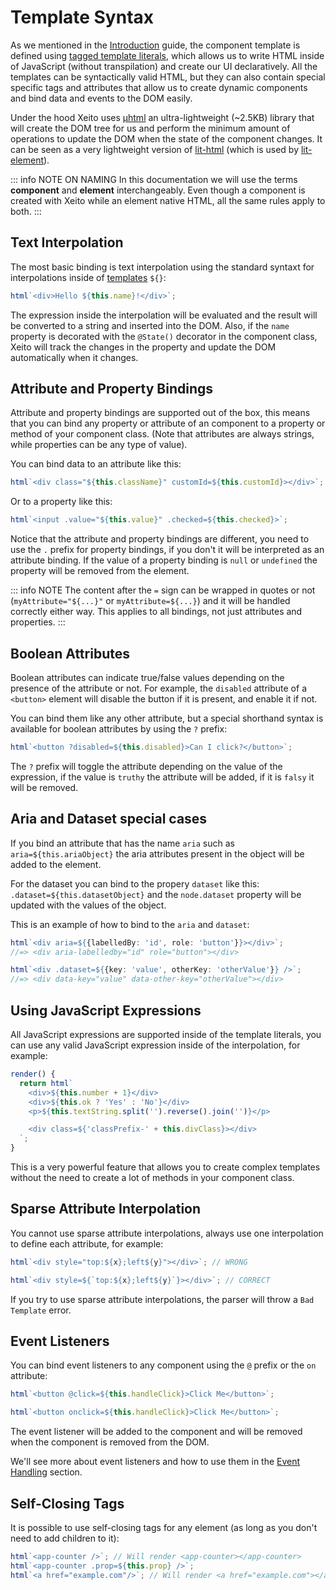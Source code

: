 # Template Syntax

As we mentioned in the [Introduction](../introduction.md#tagged-template-literals) guide, the component template is defined using [tagged template literals](https://developer.mozilla.org/en-US/docs/Web/JavaScript/Reference/Template_literals),
which allows us to write HTML inside of JavaScript (without transpilation) and create our UI declaratively.
All the templates can be syntactically valid HTML, but they can also contain special specific tags and attributes that allow us to create dynamic components and 
bind data and events to the DOM easily.

Under the hood Xeito uses [µhtml](https://github.com/webreflection/uhtml) an ultra-lightweight (~2.5KB) library that will create the DOM tree for us
and perform the minimum amount of operations to update the DOM when the state of the component changes.
It can be seen as a very lightweight version of [lit-html](https://lit-html.polymer-project.org/) (which is used by [lit-element](https://lit.dev/)).

::: info NOTE ON NAMING 
  In this documentation we will use the terms **component** and **element** interchangeably.
  Even though a component is created with Xeito while an element native HTML, all the same rules apply to both.
:::

## Text Interpolation

The most basic binding is text interpolation using the standard syntaxt for interpolations inside of 
[templates](https://developer.mozilla.org/en-US/docs/Web/JavaScript/Reference/Template_literals) ``${}``:

```ts
html`<div>Hello ${this.name}!</div>`;
```

The expression inside the interpolation will be evaluated and the result will be converted to a string and inserted into the DOM.
Also, if the ``name`` property is decorated with the ``@State()`` decorator in the component class, 
Xeito will track the changes in the property and update the DOM automatically when it changes.

## Attribute and Property Bindings

Attribute and property bindings are supported out of the box, this means that you can bind any property or attribute of an component to a property or method of your component class. (Note that attributes are always strings, while properties can be any type of value).

You can bind data to an attribute like this:

```ts
html`<div class="${this.className}" customId=${this.customId}></div>`;
```

Or to a property like this:

```ts
html`<input .value="${this.value}" .checked=${this.checked}>`;
```

Notice that the attribute and property bindings are different, you need to use the ``.`` prefix for property bindings, if you don't it will be interpreted as an attribute binding.
If the value of a property binding is ``null`` or ``undefined`` the property will be removed from the element.

::: info NOTE
The content after the ``=`` sign can be wrapped in quotes or not (``myAttribute="${...}"`` or  ``myAttribute=${...}``) and it will be handled correctly either way. This applies to all bindings, not just attributes and properties.
:::

## Boolean Attributes

Boolean attributes can indicate true/false values depending on the presence of the attribute or not. For example, the ``disabled`` attribute of a ``<button>`` element will disable the button if it is present, and enable it if not.

You can bind them like any other attribute, but a special shorthand syntax is available for boolean attributes by using the ``?`` prefix:

```ts
html`<button ?disabled=${this.disabled}>Can I click?</button>`;
```

The ``?`` prefix will toggle the attribute depending on the value of the expression, if the value is ``truthy`` the attribute will be added, if it is ``falsy`` it will be removed.

## Aria and Dataset special cases

If you bind an attribute that has the name ``aria`` such as ``aria=${this.ariaObject}`` the aria attributes present in the object will be added to the element.

For the dataset you can bind to the propery ``dataset`` like this: ``.dataset=${this.datasetObject}`` and the ``node.dataset`` property will be updated with the values of the object.

This is an example of how to bind to the ``aria`` and ``dataset``:

```ts
html`<div aria=${{labelledBy: 'id', role: 'button'}}></div>`;
//=> <div aria-labelledby="id" role="button"></div>

html`<div .dataset=${{key: 'value', otherKey: 'otherValue'}} />`;
//=> <div data-key="value" data-other-key="otherValue"></div>
```

## Using JavaScript Expressions

All JavaScript expressions are supported inside of the template literals, you can use any valid JavaScript expression inside of the interpolation, for example:

```ts
render() {
  return html`
    <div>${this.number + 1}</div>
    <div>${this.ok ? 'Yes' : 'No'}</div>
    <p>${this.textString.split('').reverse().join('')}</p>

    <div class=${'classPrefix-' + this.divClass}></div>
  `;
}
```
This is a very powerful feature that allows you to create complex templates without the need to create a lot of methods in your component class.

## Sparse Attribute Interpolation

You cannot use sparse attribute interpolations, always use one interpolation to define each attribute, for example:

```ts
html`<div style="top:${x};left${y}"></div>`; // WRONG

html`<div style=${`top:${x};left${y}`}></div>`; // CORRECT
```
If you try to use sparse attribute interpolations, the parser will throw a ``Bad Template`` error.

## Event Listeners

You can bind event listeners to any component using the ``@`` prefix or the ``on`` attribute:

```ts
html`<button @click=${this.handleClick}>Click Me</button>`;

html`<button onclick=${this.handleClick}>Click Me</button>`;
```

The event listener will be added to the component and will be removed when the component is removed from the DOM.

We'll see more about event listeners and how to use them in the [Event Handling](./event-handling.md) section.

## Self-Closing Tags

It is possible to use self-closing tags for any element (as long as you don't need to add children to it):

```typescript 
html`<app-counter />`; // Will render <app-counter></app-counter>
html`<app-counter .prop=${this.prop} />`;
html`<a href="example.com"/>`; // Will render <a href="example.com"></a>
```